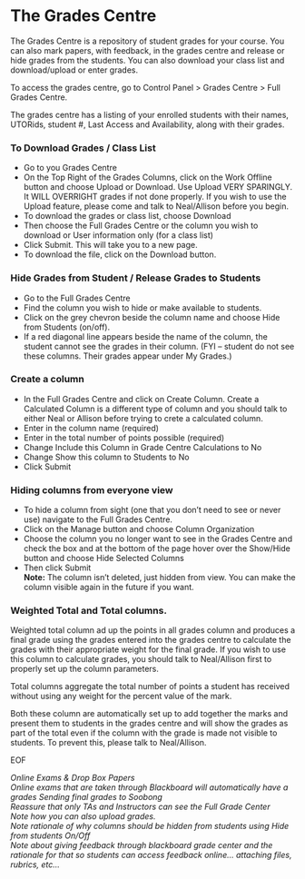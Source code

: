 # The Grades Centre

The Grades Centre is a repository of student grades for your course. You can also mark papers, with feedback, in the grades centre and release or hide grades from the students. You can also download your class list and download/upload or enter grades.

To access the grades centre, go to Control Panel > Grades Centre > Full Grades Centre.

The grades centre has a listing of your enrolled students with their names, UTORids, student #, Last Access and Availability, along with their grades.

### To Download Grades / Class List
   * Go to you Grades Centre
   * On the Top Right of the Grades Columns, click on the Work Offline button and choose Upload or Download. Use Upload VERY SPARINGLY. It WILL OVERRIGHT grades if not done properly. If you wish to use the Upload feature, please come and talk to Neal/Allison before you begin.
   * To download the grades or class list, choose Download
   * Then choose the Full Grades Centre or the column you wish to download or User information only (for a class list)
   * Click Submit. This will take you to a new page.
   * To download the file, click on the Download button.

### Hide Grades from Student / Release Grades to Students
   * Go to the Full Grades Centre
   * Find the column you wish to hide or make available to students.
   * Click on the grey chevron beside the column name and choose Hide from Students (on/off).
   * If a red diagonal line appears beside the name of the column, the student cannot see the grades in their column. (FYI – student do not see these columns. Their grades appear under My Grades.)

### Create a column
   * In the Full Grades Centre and click on Create Column. Create a Calculated Column is a different type of column and you should talk to either Neal or Allison before trying to crete a calculated column.
   * Enter in the column name (required)
   * Enter in the total number of points possible (required)
   * Change Include this Column in Grade Centre Calculations to No
   * Change Show this column to Students to No
   * Click Submit

### Hiding columns from everyone view
   * To hide a column from sight (one that you don’t need to see or never use) navigate to the Full Grades Centre.
   * Click on the Manage button and choose Column Organization
   * Choose the column you no longer want to see in the Grades Centre and check the box and at the bottom of the page hover over the Show/Hide button and choose Hide Selected Columns
   * Then click Submit<br>
   **Note:** The column isn’t deleted, just hidden from view. You can make the column visible again in the future if you want.

### Weighted Total and Total columns.
Weighted total column ad up the points in all grades column and produces a final grade using the grades entered into the grades centre to calculate the grades with their appropriate weight for the final grade. If you wish to use this column to calculate grades, you should talk to Neal/Allison first to properly set up the column parameters.

Total columns aggregate the total number of points a student has received without using any weight for the percent value of the mark.

Both these column are automatically set up to add together the marks and present them to students in the grades centre and will show the grades as part of the total even if the column with the grade is made not visible to students. To prevent this, please talk to Neal/Allison.



EOF



*Online Exams & Drop Box Papers<br>
Online exams that are taken through Blackboard will automatically have a grades
Sending final grades to Soobong<br>
Reassure that only TAs and Instructors can see the Full Grade Center<br>
Note how you can also upload grades. <br>
Note rationale of why columns should be hidden from students using Hide from students On/Off<br>
Note about giving feedback through blackboard grade center and the rationale for that so students can access feedback online… attaching files, rubrics, etc…*

